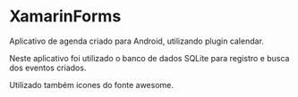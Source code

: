 # XamarinForms
Aplicativo de agenda criado para Android, utilizando plugin calendar.

Neste aplicativo foi utilizado o banco de dados SQLite para registro e busca dos eventos criados.

Utilizado também icones do fonte awesome.
